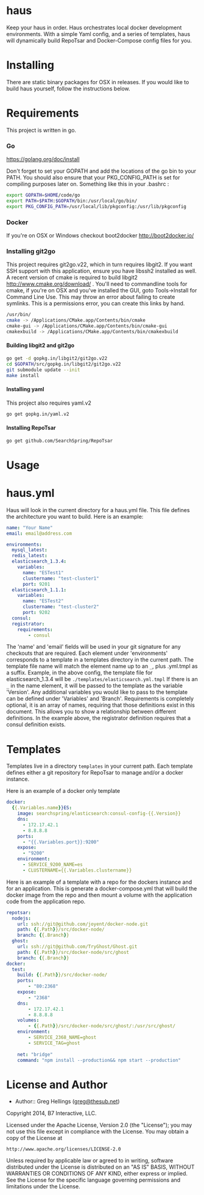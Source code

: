 haus
========

Keep your haus in order.  Haus orchestrates local docker development environments.  With a simple Yaml config, and a series of templates, haus will dynamically build RepoTsar and Docker-Compose config files for you. 

Installing
==========

There are static binary packages for OSX in releases.  If you would like to build haus yourself, follow the instructions below.

# Requirements
This project is written in go.

### Go

https://golang.org/doc/install

Don't forget to set your GOPATH and add the locations of the go bin to your PATH.  You should also ensure that your PKG_CONFIG_PATH is set for compiling purposes later on.  Something like this in your .bashrc :

```bash
export GOPATH=$HOME/code/go
export PATH=$PATH:$GOPATH/bin:/usr/local/go/bin/
export PKG_CONFIG_PATH=/usr/local/lib/pkgconfig:/usr/lib/pkgconfig
```

### Docker

If you're on OSX or Windows checkout boot2docker http://boot2docker.io/

### Installing git2go

This project requires git2go.v22, which in turn requires libgit2.  If you want SSH support with this application, ensure you have libssh2 installed as well.  A recent version of cmake is required to build libgit2 http://www.cmake.org/download/ .  You'll need to commandline tools for cmake, if you're on OSX and you've installed the GUI, goto Tools->Install for Command Line Use.  This may throw an error about failing to create symlinks.  This is a permissions error, you can create this links by hand.

```bash
/usr/bin/
cmake -> /Applications/CMake.app/Contents/bin/cmake
cmake-gui -> /Applications/CMake.app/Contents/bin/cmake-gui
cmakexbuild -> /Applications/CMake.app/Contents/bin/cmakexbuild
```

#### Building libgit2 and git2go

```bash
go get -d gopkg.in/libgit2/git2go.v22
cd $GOPATH/src/gopkg.in/libgit2/git2go.v22
git submodule update --init 
make install
```

#### Installing yaml

This project also requires yaml.v2

```bash
go get gopkg.in/yaml.v2
```

#### Installing RepoTsar

```bash
go get github.com/SearchSpring/RepoTsar
``` 

Usage
=====

# haus.yml
Haus will look in the current directory for a haus.yml file.  This file defines the architecture you want to build.  Here is an example:

```yaml
name: "Your Name"
email: email@address.com

environments:
  mysql_latest:
  redis_latest:
  elasticsearch_1.3.4:
    variables:
      name: "ESTest1"
      clustername: "test-cluster1"
      port: 9201
  elasticsearch_1.1.1:
    variables:
      name: "ESTest2"
      clustername: "test-cluster2"
      port: 9202
  consul:
  registrator:
    requirements:
        - consul

```

The 'name' and 'email' fields will be used in your git signature for any checkouts that are required.  Each element under 'environments' corresponds to a template in a templates directory in the current path.  The template file name will match the element name up to an `_`, plus .yml.tmpl as a suffix.  Example, in the above config, the template file for elasticsearch_1.3.4 will be
`./templates/elasticsearch.yml.tmpl`
If there is an `_` in the name element, it will be passed to the template as the variable 'Version'.  Any additional variables you would like to pass to the template can be defined under 'Variables' and 'Branch'.  Requirements is completely optional, it is an array of names, requiring that those definitions exist in this document.  This allows you to show a relationship between different definitions.  In the example above, the registrator definition requires that a consul definition exists.

# Templates

Templates live in a directory `templates` in your current path.  Each template defines either a git repository for RepoTsar to manage and/or a docker instance.

Here is an example of a docker only template
```yaml
docker:
  {{.Variables.name}}ES:
    image: searchspring/elasticsearch:consul-config-{{.Version}}
    dns:
      - 172.17.42.1
      - 8.8.8.8
    ports:
      - "{{.Variables.port}}:9200"
    expose:
      - "9200"
    environment:
      - SERVICE_9200_NAME=es
      - CLUSTERNAME={{.Variables.clustername}}
```


Here is an example of a template with a repo for the dockers instance and for an application.  This is generate a docker-compose.yml that will build the docker image from the repo and then mount a volume with the application code from the application repo.

```yaml
repotsar: 
  nodejs:
    url: ssh://git@github.com/joyent/docker-node.git
    path: {{.Path}}/src/docker-node/
    branch: {{.Branch}}
  ghost:
    url: ssh://git@github.com/TryGhost/Ghost.git
    path: {{.Path}}/src/docker-node/src/ghost
    branch: {{.Branch}}
docker:
  test:
    build: {{.Path}}/src/docker-node/
    ports:
        - "80:2368"
    expose:
        - "2368"
    dns:
        - 172.17.42.1
        - 8.8.8.8
    volumes:
        - {{.Path}}/src/docker-node/src/ghost/:/usr/src/ghost/
    environment:
        - SERVICE_2368_NAME=ghost
        - SERVICE_TAG=ghost
    
    net: "bridge"
    command: "npm install --production&& npm start --production"
```




License and Author
==================

* Author:: Greg Hellings (<greg@thesub.net>)


Copyright 2014, B7 Interactive, LLC.

Licensed under the Apache License, Version 2.0 (the "License");
you may not use this file except in compliance with the License.
You may obtain a copy of the License at

    http://www.apache.org/licenses/LICENSE-2.0

Unless required by applicable law or agreed to in writing, software
distributed under the License is distributed on an "AS IS" BASIS,
WITHOUT WARRANTIES OR CONDITIONS OF ANY KIND, either express or implied.
See the License for the specific language governing permissions and
limitations under the License.
